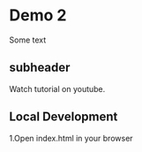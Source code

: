 # Demo 2

Some text

## subheader

Watch tutorial on youtube.

## Local Development

1.Open index.html in your browser